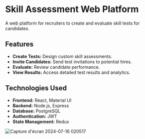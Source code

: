 # Skill Assessment Web Platform

A web platform for recruiters to create and evaluate skill tests for candidates.

## Features

- **Create Tests:** Design custom skill assessments.
- **Invite Candidates:** Send test invitations to potential hires.
- **Evaluate:** Review candidate performance.
- **View Results:** Access detailed test results and analytics.

## Technologies Used

- **Frontend:** React, Material UI
- **Backend:** Node.js, Express
- **Database:** PostgreSQL
- **Authentication:** JWT
- **State Management:** Redux

![Capture d'écran 2024-07-16 020517](https://github.com/user-attachments/assets/cbbe39b7-0227-461c-80e2-cd59281b22a9)
